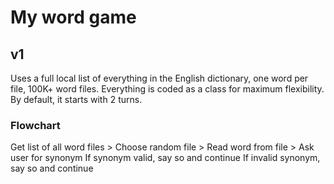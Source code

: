 # My word game
## v1
Uses a full local list of everything in the English dictionary, one word per file, 100K+ word files. Everything is coded as a class for maximum flexibility.\
By default, it starts with 2 turns.
### Flowchart
Get list of all word files > Choose random file > Read word from file > Ask user for synonym
If synonym valid, say so and continue
If invalid synonym, say so and continue

